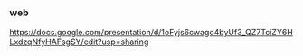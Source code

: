 ### web
https://docs.google.com/presentation/d/1oFyjs6cwago4byUf3_QZ7TciZY6HLxdzqNfyHAFsgSY/edit?usp=sharing
